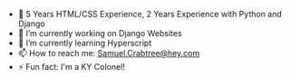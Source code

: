 
- 📰 5 Years HTML/CSS Experience, 2 Years Experience with Python and Django
- 🔭 I’m currently working on Django Websites
- 🌱 I’m currently learning Hyperscript
- 📫 How to reach me: Samuel.Crabtree@hey.com
- ⚡ Fun fact: I'm a KY Colonel!

<!--
**SamCrabtree/SamCrabtree** is a ✨ _special_ ✨ repository because its `README.md` (this file) appears on your GitHub profile.

Here are some ideas to get you started:


- 😄 Pronouns: ...

-->
